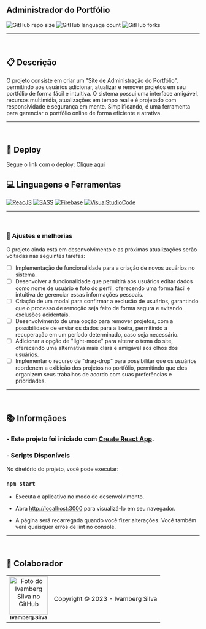 ## Administrador do Portfólio

![GitHub repo size](https://img.shields.io/github/repo-size/IvambergSilva/angular-weatherForecast?style=for-the-badge)
![GitHub language count](https://img.shields.io/github/languages/count/IvambergSilva/angular-weatherForecast?style=for-the-badge)
![GitHub forks](https://img.shields.io/github/forks/IvambergSilva/angular-weatherForecast?style=for-the-badge)

<!--<img src="" alt="Exemplo de imagem">-->

<hr><br>

## 📋 Descrição
<p>O projeto consiste em criar um "Site de Administração do Portfólio", permitindo aos usuários adicionar, atualizar e remover projetos em seu portfólio de forma fácil e intuitiva. O sistema possui uma interface amigável, recursos multimídia, atualizações em tempo real e é projetado com responsividade e segurança em mente. Simplificando, é uma ferramenta para gerenciar o portfólio online de forma eficiente e atrativa.</p>

<hr><br>

## 🚀 Deploy

<p>Segue o link com o deploy: <a href="" target="_blank">Clique aqui</a></p>

## 💻 Linguagens e Ferramentas

[![ReacJS](https://img.shields.io/badge/React-61DAFB?style=for-the-badge&logo=react&logoColor=black)](https://pt-br.reactjs.org/)
[![SASS](https://img.shields.io/badge/Sass-CC6699?style=for-the-badge&logo=sass&logoColor=white)](https://sass-lang.com/)
[![Firebase](https://img.shields.io/badge/firebase-ffca28?style=for-the-badge&logo=firebase&logoColor=black)](https://firebase.google.com/)
[![VisualStudioCode](https://img.shields.io/badge/Visual_Studio_Code-007ACC?style=for-the-badge&logo=visualstudiocode&logoColor=white)](https://code.visualstudio.com/)

<hr><br>

### 🚧 Ajustes e melhorias 

O projeto ainda está em desenvolvimento e as próximas atualizações serão voltadas nas seguintes tarefas:

- [ ] Implementação de funcionalidade para a criação de novos usuários no sistema.
- [ ] Desenvolver a funcionalidade que permitirá aos usuários editar dados como nome de usuário e foto do perfil, oferecendo uma forma fácil e intuitiva de gerenciar essas informações pessoais.
- [ ] Criação de um modal para confirmar a exclusão de usuários, garantindo que o processo de remoção seja feito de forma segura e evitando exclusões acidentais.
- [ ] Desenvolvimento de uma opção para remover projetos, com a possibilidade de enviar os dados para a lixeira, permitindo a recuperação em um período determinado, caso seja necessário.
- [ ] Adicionar a opção de "light-mode" para alterar o tema do site, oferecendo uma alternativa mais clara e amigável aos olhos dos usuários.
- [ ] Implementar o recurso de "drag-drop" para possibilitar que os usuários reordenem a exibição dos projetos no portfólio, permitindo que eles organizem seus trabalhos de acordo com suas preferências e prioridades.

<hr><br>

## 📚 Informçãoes

### - Este projeto foi iniciado com [Create React App](https://github.com/facebook/create-react-app).

### - Scripts Disponíveis

No diretório do projeto, você pode executar:

### `npm start`

- Executa o aplicativo no modo de desenvolvimento. 

- Abra [http://localhost:3000](http://localhost:3000) para visualizá-lo em seu navegador.

- A página será recarregada quando você fizer alterações. Você também verá quaisquer erros de lint no console.
  
<hr><br>

## 🤝 Colaborador

<table>
  <tr>
    <td align="center">
      <a href="#">
        <img src="https://avatars.githubusercontent.com/u/99219836" width="100px;" alt="Foto do Ivamberg Silva no GitHub"/><br>
        <sub>
          <b>Ivamberg Silva</b>
        </sub>
      </a>
    </td>
    <td>
      Copyright © 2023 - Ivamberg Silva
    </td>
  </tr>
</table>


